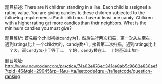 ﻿题目描述:
There are N children standing in a line. Each child is assigned a rating value.
You are giving candies to these children subjected to the following requirements:
Each child must have at least one candy.
Children with a higher rating get more candies than their neighbors.
What is the minimum candies you must give?

题目解析:
首先每个child初始candy为1，然后进行两次扫描，第一次从左至右，遇到ratings比上一个child大的，candy数+1；接着第二次扫描，遇到ratings比上一个大，而candy又小于等于上一个的，candy数在上一个的基础上加1。

题目地址:
http://www.nowcoder.com/practice/74a62e876ec341de8ab5c8662e866aef?tpId=46&tqId=29045&rp=1&ru=/ta/leetcode&qru=/ta/leetcode/question-ranking